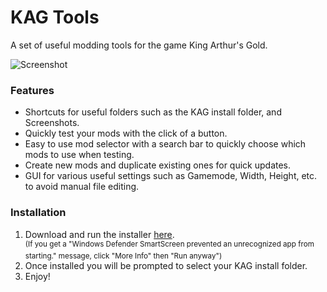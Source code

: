 # KAG Tools
A set of useful modding tools for the game King Arthur's Gold.

![Screenshot](http://i.imgur.com/YBZUeIz.png)

### Features
* Shortcuts for useful folders such as the KAG install folder, and Screenshots.
* Quickly test your mods with the click of a button.
* Easy to use mod selector with a search bar to quickly choose which mods to use when testing.
* Create new mods and duplicate existing ones for quick updates.
* GUI for various useful settings such as Gamemode, Width, Height, etc. to avoid manual file editing.

### Installation
1. Download and run the installer [here](https://raw.githubusercontent.com/CalebChalmers/KAGTools/master/KAGTools/publish/setup.exe).  
<sup>(If you get a "Windows Defender SmartScreen prevented an unrecognized app from starting." message, click "More Info" then "Run anyway")</sup>
2. Once installed you will be prompted to select your KAG install folder.
3. Enjoy!
